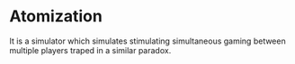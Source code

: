 # Atomization
It is a simulator which simulates stimulating simultaneous gaming between multiple players traped in a similar paradox. 
